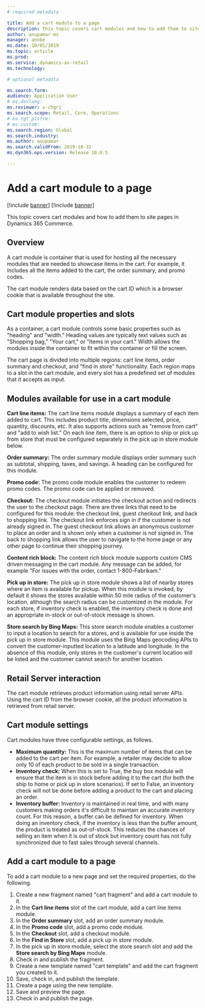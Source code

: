 ```yaml
---
# required metadata

title: Add a cart module to a page
description: This topic covers cart modules and how to add them to site pages in Dynamics 365 Commerce.
author: anupamar-ms
manager: annbe
ms.date: 10/01/2019
ms.topic: article
ms.prod: 
ms.service: dynamics-ax-retail
ms.technology: 

# optional metadata

ms.search.form:  
audience: Application User
# ms.devlang: 
ms.reviewer: v-chgri
ms.search.scope: Retail, Core, Operations
# ms.tgt_pltfrm: 
# ms.custom: 
ms.search.region: Global
ms.search.industry: 
ms.author: anupamar
ms.search.validFrom: 2019-10-31
ms.dyn365.ops.version: Release 10.0.5

---
```


# Add a cart module to a page

[!include [banner](../includes/preview-banner.md)]
[!include [banner](../includes/banner.md)]

This topic covers cart modules and how to add them to site pages in Dynamics 365 Commerce.

## Overview

A cart module is container that is used for hosting all the necessary modules that are needed to showcase items in the cart. For example, it includes all the items added to the cart, the order summary, and promo codes.  

The cart module renders data based on the cart ID which is a browser cookie that is available throughout the site. 

## Cart module properties and slots

As a container, a cart module controls some basic properties such as "heading" and "width." Heading values are typically text values such as "Shopping bag," "Your cart," or "Items in your cart." Width allows the modules inside the container to fit within the container or fill the screen.

The cart page is divided into multiple regions: cart line items, order summary and checkout, and "find in store" functionality. Each region maps to a slot in the cart module, and every slot has a predefined set of modules that it accepts as input.  

## Modules available for use in a cart module 

**Cart line items:** The cart line items module displays a summary of each item added to cart. This includes product title, dimensions selected, price, quantity, discounts, etc. It also supports actions such as "remove from cart" and "add to wish list." On each line item, there is an option to ship or pick up from store that must be configured separately in the pick up in store module below.

**Order summary:** The order summary module displays order summary such as subtotal, shipping, taxes, and savings. A heading can be configured for this module. 

**Promo code:** The promo code module enables the customer to redeem promo codes. The promo code can be applied or removed.  

**Checkout:** The checkout module initiates the checkout action and redirects the user to the checkout page. There are three links that need to be configured for this module: the checkout link, guest checkout link, and back to shopping link. The checkout link enforces sign in if the customer is not already signed in. The guest checkout link allows an anonymous customer to place an order and is shown only when a customer is not signed in. The back to shopping link allows the user to navigate to the home page or any other page to continue their shopping journey. 

**Content rich block:** The content rich block module supports custom CMS driven messaging in the cart module. Any message can be added, for example "For issues with the order, contact 1-800-Fabrikam."    

**Pick up in store:** The pick up in store module shows a list of nearby stores where an item is available for pickup. When this module is invoked, by default it shows the stores available within 50 mile radius of the customer's location, although the search radius can be customized in the module. For each store, if inventory check is enabled, the inventory check is done and an appropriate in-stock or out-of-stock message is shown. 

**Store search by Bing Maps:** This store search module enables a customer to input a location to search for a stores, and is available for use inside the pick up in store module. This module uses the Bing Maps geocoding APIs to convert the customer-inputted location to a latitude and longitude. In the absence of this module, only stores in the customer's current location will be listed and the customer cannot search for another location.

## Retail Server interaction 

The cart module retrieves product information using retail server APIs. Using the cart ID from the browser cookie, all the product information is retrieved from retail server.

## Cart module settings

Cart modules have three configurable settings, as follows. 

- **Maximum quantity:** This is the maximum number of items that can be added to the cart per item. For example, a retailer may decide to allow only 10 of each product to be sold in a single transaction.   
- **Inventory check:**  When this is set to True, the buy box module will ensure that the item is in stock before adding it to the cart (for both the ship to home or pick up in store scenarios). If set to False, an inventory check will not be done before adding a product to the cart and placing an order.
- **Inventory buffer:** Inventory is maintained in real time, and with many customers making orders it's difficult to maintain an accurate inventory count. For this reason, a buffer can be defined for inventory. When doing an inventory check, if the inventory is less than the buffer amount, the product is treated as out-of-stock. This reduces the chances of selling an item when it is out of stock but inventory count has not fully synchronized due to fast sales through several channels.  

## Add a cart module to a page 

To add a cart module to a new page and set the required properties, do the following.  

1. Create a new fragment named "cart fragment" and add a cart module to it. 
1. In the **Cart line items** slot of the cart module, add a cart line items module. 
1. In the **Order summary** slot, add an order summary module. 
1. In the **Promo code** slot, add a promo code module. 
1. In the **Checkout** slot, add a checkout module. 
1. In the **Find in Store** slot, add a pick up in store module. 
1. In the pick up in store module, select the store search slot and add the **Store search by Bing Maps** module. 
1. Check in and publish the fragment.  
1. Create a new template named "cart template" and add the cart fragment you created to it.
1. Save, check in, and publish the template.
1. Create a page using the new template.
1. Save and preview the page.
1. Check in and publish the page.
